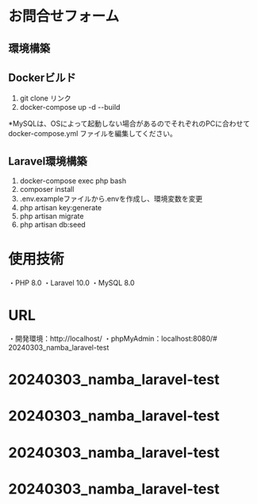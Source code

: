 # お問合せフォーム

## 環境構築

## Dockerビルド
1. git clone リンク
2. docker-compose up -d --build

*MySQLは、OSによって起動しない場合があるのでそれぞれのPCに合わせて docker-compose.yml ファイルを編集してください。

## Laravel環境構築

1. docker-compose exec php bash
2. composer install
3. .env.exampleファイルから.envを作成し、環境変数を変更
4. php artisan key:generate
5. php artisan migrate
6. php artisan db:seed

# 使用技術

・PHP 8.0
・Laravel 10.0
・MySQL 8.0

# URL

・開発環境：http://localhost/
・phpMyAdmin：localhost:8080/# 20240303_namba_laravel-test
# 20240303_namba_laravel-test
# 20240303_namba_laravel-test
# 20240303_namba_laravel-test
# 20240303_namba_laravel-test
